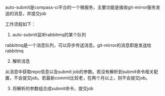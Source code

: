 auto-submit是compass-ci平台的一个微服务，主要功能是接收git-mirror服务发送的消息，并提交job

工作流程如下：

1. auto-submit监听rabbitmq的某个队列

rabbitmq是一个消息队列，可以异步传送消息。git-mirror的消息即是发送给rabbitmq

2. 解析消息

从消息中获取repo信息以及submit job的参数。若没有解析到submit命令相关配置，不会提交job。若最新commit比较老，在两个月以上，则不会提交job。

3. 将解析的参数组合成submit命令，提交job
